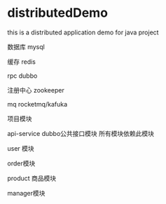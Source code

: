 # distributedDemo
this is a distributed application demo for java project

数据库 mysql

缓存 redis

rpc dubbo

注册中心 zookeeper

mq rocketmq/kafuka

项目模块

api-service
dubbo公共接口模块
所有模块依赖此模块

user 模块


order模块

product 商品模块

manager模块



